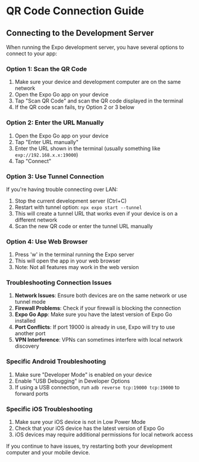 # QR Code Connection Guide

## Connecting to the Development Server

When running the Expo development server, you have several options to connect to your app:

### Option 1: Scan the QR Code

1. Make sure your device and development computer are on the same network
2. Open the Expo Go app on your device
3. Tap "Scan QR Code" and scan the QR code displayed in the terminal
4. If the QR code scan fails, try Option 2 or 3 below

### Option 2: Enter the URL Manually

1. Open the Expo Go app on your device
2. Tap "Enter URL manually"
3. Enter the URL shown in the terminal (usually something like `exp://192.168.x.x:19000`)
4. Tap "Connect"

### Option 3: Use Tunnel Connection

If you're having trouble connecting over LAN:

1. Stop the current development server (Ctrl+C)
2. Restart with tunnel option: `npx expo start --tunnel`
3. This will create a tunnel URL that works even if your device is on a different network
4. Scan the new QR code or enter the tunnel URL manually

### Option 4: Use Web Browser

1. Press 'w' in the terminal running the Expo server
2. This will open the app in your web browser
3. Note: Not all features may work in the web version

### Troubleshooting Connection Issues

1. **Network Issues**: Ensure both devices are on the same network or use tunnel mode
2. **Firewall Problems**: Check if your firewall is blocking the connection
3. **Expo Go App**: Make sure you have the latest version of Expo Go installed
4. **Port Conflicts**: If port 19000 is already in use, Expo will try to use another port
5. **VPN Interference**: VPNs can sometimes interfere with local network discovery

### Specific Android Troubleshooting

1. Make sure "Developer Mode" is enabled on your device
2. Enable "USB Debugging" in Developer Options
3. If using a USB connection, run `adb reverse tcp:19000 tcp:19000` to forward ports

### Specific iOS Troubleshooting

1. Make sure your iOS device is not in Low Power Mode
2. Check that your iOS device has the latest version of Expo Go
3. iOS devices may require additional permissions for local network access

If you continue to have issues, try restarting both your development computer and your mobile device. 
